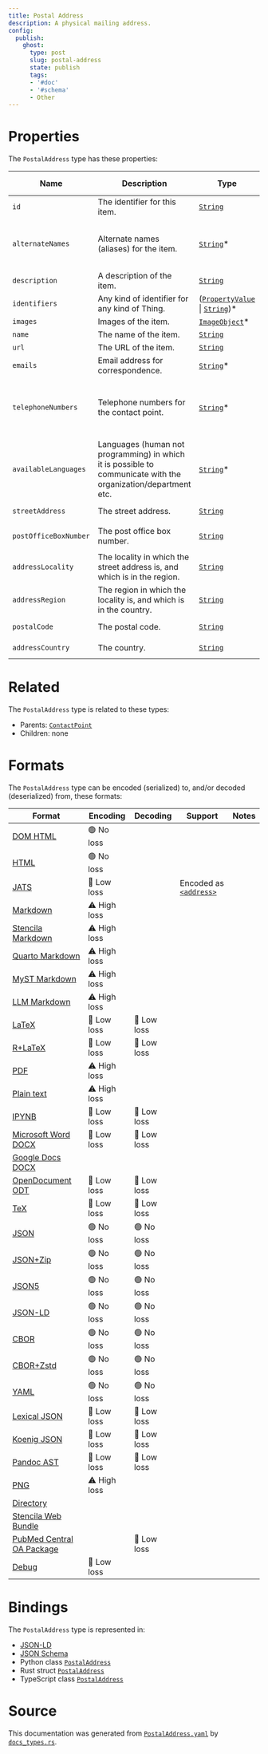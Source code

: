 ```yaml
---
title: Postal Address
description: A physical mailing address.
config:
  publish:
    ghost:
      type: post
      slug: postal-address
      state: publish
      tags:
      - '#doc'
      - '#schema'
      - Other
---
```


# Properties

The `PostalAddress` type has these properties:

| Name                  | Description                                                                                                    | Type                                                                                                                                                       | Inherited from                                                                  | `JSON-LD @id`                                                          | Aliases                                                                                                          |
| --------------------- | -------------------------------------------------------------------------------------------------------------- | ---------------------------------------------------------------------------------------------------------------------------------------------------------- | ------------------------------------------------------------------------------- | ---------------------------------------------------------------------- | ---------------------------------------------------------------------------------------------------------------- |
| `id`                  | The identifier for this item.                                                                                  | [`String`](https://stencila.ghost.io/docs/reference/schema/string)                                                                                         | [`Entity`](https://stencila.ghost.io/docs/reference/schema/entity)              | [`schema:id`](https://schema.org/id)                                   | -                                                                                                                |
| `alternateNames`      | Alternate names (aliases) for the item.                                                                        | [`String`](https://stencila.ghost.io/docs/reference/schema/string)*                                                                                        | [`Thing`](https://stencila.ghost.io/docs/reference/schema/thing)                | [`schema:alternateName`](https://schema.org/alternateName)             | `alternate-names`, `alternate_names`, `alternateName`, `alternate-name`, `alternate_name`                        |
| `description`         | A description of the item.                                                                                     | [`String`](https://stencila.ghost.io/docs/reference/schema/string)                                                                                         | [`Thing`](https://stencila.ghost.io/docs/reference/schema/thing)                | [`schema:description`](https://schema.org/description)                 | -                                                                                                                |
| `identifiers`         | Any kind of identifier for any kind of Thing.                                                                  | ([`PropertyValue`](https://stencila.ghost.io/docs/reference/schema/property-value) \| [`String`](https://stencila.ghost.io/docs/reference/schema/string))* | [`Thing`](https://stencila.ghost.io/docs/reference/schema/thing)                | [`schema:identifier`](https://schema.org/identifier)                   | `identifier`                                                                                                     |
| `images`              | Images of the item.                                                                                            | [`ImageObject`](https://stencila.ghost.io/docs/reference/schema/image-object)*                                                                             | [`Thing`](https://stencila.ghost.io/docs/reference/schema/thing)                | [`schema:image`](https://schema.org/image)                             | `image`                                                                                                          |
| `name`                | The name of the item.                                                                                          | [`String`](https://stencila.ghost.io/docs/reference/schema/string)                                                                                         | [`Thing`](https://stencila.ghost.io/docs/reference/schema/thing)                | [`schema:name`](https://schema.org/name)                               | -                                                                                                                |
| `url`                 | The URL of the item.                                                                                           | [`String`](https://stencila.ghost.io/docs/reference/schema/string)                                                                                         | [`Thing`](https://stencila.ghost.io/docs/reference/schema/thing)                | [`schema:url`](https://schema.org/url)                                 | -                                                                                                                |
| `emails`              | Email address for correspondence.                                                                              | [`String`](https://stencila.ghost.io/docs/reference/schema/string)*                                                                                        | [`ContactPoint`](https://stencila.ghost.io/docs/reference/schema/contact-point) | [`schema:email`](https://schema.org/email)                             | `email`                                                                                                          |
| `telephoneNumbers`    | Telephone numbers for the contact point.                                                                       | [`String`](https://stencila.ghost.io/docs/reference/schema/string)*                                                                                        | [`ContactPoint`](https://stencila.ghost.io/docs/reference/schema/contact-point) | [`schema:telephone`](https://schema.org/telephone)                     | `telephone`, `telephone-numbers`, `telephone_numbers`, `telephoneNumber`, `telephone-number`, `telephone_number` |
| `availableLanguages`  | Languages (human not programming) in which it is possible to communicate with the organization/department etc. | [`String`](https://stencila.ghost.io/docs/reference/schema/string)*                                                                                        | [`ContactPoint`](https://stencila.ghost.io/docs/reference/schema/contact-point) | [`schema:availableLanguage`](https://schema.org/availableLanguage)     | `available-languages`, `available_languages`, `availableLanguage`, `available-language`, `available_language`    |
| `streetAddress`       | The street address.                                                                                            | [`String`](https://stencila.ghost.io/docs/reference/schema/string)                                                                                         | -                                                                               | [`schema:streetAddress`](https://schema.org/streetAddress)             | `street-address`, `street_address`                                                                               |
| `postOfficeBoxNumber` | The post office box number.                                                                                    | [`String`](https://stencila.ghost.io/docs/reference/schema/string)                                                                                         | -                                                                               | [`schema:postOfficeBoxNumber`](https://schema.org/postOfficeBoxNumber) | `post-office-box-number`, `post_office_box_number`                                                               |
| `addressLocality`     | The locality in which the street address is, and which is in the region.                                       | [`String`](https://stencila.ghost.io/docs/reference/schema/string)                                                                                         | -                                                                               | [`schema:addressLocality`](https://schema.org/addressLocality)         | `address-locality`, `address_locality`                                                                           |
| `addressRegion`       | The region in which the locality is, and which is in the country.                                              | [`String`](https://stencila.ghost.io/docs/reference/schema/string)                                                                                         | -                                                                               | [`schema:addressRegion`](https://schema.org/addressRegion)             | `address-region`, `address_region`                                                                               |
| `postalCode`          | The postal code.                                                                                               | [`String`](https://stencila.ghost.io/docs/reference/schema/string)                                                                                         | -                                                                               | [`schema:postalCode`](https://schema.org/postalCode)                   | `postal-code`, `postal_code`                                                                                     |
| `addressCountry`      | The country.                                                                                                   | [`String`](https://stencila.ghost.io/docs/reference/schema/string)                                                                                         | -                                                                               | [`schema:addressCountry`](https://schema.org/addressCountry)           | `address-country`, `address_country`                                                                             |

# Related

The `PostalAddress` type is related to these types:

- Parents: [`ContactPoint`](https://stencila.ghost.io/docs/reference/schema/contact-point)
- Children: none

# Formats

The `PostalAddress` type can be encoded (serialized) to, and/or decoded (deserialized) from, these formats:

| Format                                                                               | Encoding     | Decoding   | Support                                                                                                  | Notes |
| ------------------------------------------------------------------------------------ | ------------ | ---------- | -------------------------------------------------------------------------------------------------------- | ----- |
| [DOM HTML](https://stencila.ghost.io/docs/reference/formats/dom.html)                | 🟢 No loss    |            |                                                                                                          |
| [HTML](https://stencila.ghost.io/docs/reference/formats/html)                        | 🟢 No loss    |            |                                                                                                          |
| [JATS](https://stencila.ghost.io/docs/reference/formats/jats)                        | 🔷 Low loss   |            | Encoded as [`<address>`](https://jats.nlm.nih.gov/articleauthoring/tag-library/1.3/element/address.html) |
| [Markdown](https://stencila.ghost.io/docs/reference/formats/md)                      | ⚠️ High loss |            |                                                                                                          |
| [Stencila Markdown](https://stencila.ghost.io/docs/reference/formats/smd)            | ⚠️ High loss |            |                                                                                                          |
| [Quarto Markdown](https://stencila.ghost.io/docs/reference/formats/qmd)              | ⚠️ High loss |            |                                                                                                          |
| [MyST Markdown](https://stencila.ghost.io/docs/reference/formats/myst)               | ⚠️ High loss |            |                                                                                                          |
| [LLM Markdown](https://stencila.ghost.io/docs/reference/formats/llmd)                | ⚠️ High loss |            |                                                                                                          |
| [LaTeX](https://stencila.ghost.io/docs/reference/formats/latex)                      | 🔷 Low loss   | 🔷 Low loss |                                                                                                          |
| [R+LaTeX](https://stencila.ghost.io/docs/reference/formats/rnw)                      | 🔷 Low loss   | 🔷 Low loss |                                                                                                          |
| [PDF](https://stencila.ghost.io/docs/reference/formats/pdf)                          | ⚠️ High loss |            |                                                                                                          |
| [Plain text](https://stencila.ghost.io/docs/reference/formats/text)                  | ⚠️ High loss |            |                                                                                                          |
| [IPYNB](https://stencila.ghost.io/docs/reference/formats/ipynb)                      | 🔷 Low loss   | 🔷 Low loss |                                                                                                          |
| [Microsoft Word DOCX](https://stencila.ghost.io/docs/reference/formats/docx)         | 🔷 Low loss   | 🔷 Low loss |                                                                                                          |
| [Google Docs DOCX](https://stencila.ghost.io/docs/reference/formats/gdocx)           |              |            |                                                                                                          |
| [OpenDocument ODT](https://stencila.ghost.io/docs/reference/formats/odt)             | 🔷 Low loss   | 🔷 Low loss |                                                                                                          |
| [TeX](https://stencila.ghost.io/docs/reference/formats/tex)                          | 🔷 Low loss   | 🔷 Low loss |                                                                                                          |
| [JSON](https://stencila.ghost.io/docs/reference/formats/json)                        | 🟢 No loss    | 🟢 No loss  |                                                                                                          |
| [JSON+Zip](https://stencila.ghost.io/docs/reference/formats/json.zip)                | 🟢 No loss    | 🟢 No loss  |                                                                                                          |
| [JSON5](https://stencila.ghost.io/docs/reference/formats/json5)                      | 🟢 No loss    | 🟢 No loss  |                                                                                                          |
| [JSON-LD](https://stencila.ghost.io/docs/reference/formats/jsonld)                   | 🟢 No loss    | 🟢 No loss  |                                                                                                          |
| [CBOR](https://stencila.ghost.io/docs/reference/formats/cbor)                        | 🟢 No loss    | 🟢 No loss  |                                                                                                          |
| [CBOR+Zstd](https://stencila.ghost.io/docs/reference/formats/cbor.zstd)              | 🟢 No loss    | 🟢 No loss  |                                                                                                          |
| [YAML](https://stencila.ghost.io/docs/reference/formats/yaml)                        | 🟢 No loss    | 🟢 No loss  |                                                                                                          |
| [Lexical JSON](https://stencila.ghost.io/docs/reference/formats/lexical)             | 🔷 Low loss   | 🔷 Low loss |                                                                                                          |
| [Koenig JSON](https://stencila.ghost.io/docs/reference/formats/koenig)               | 🔷 Low loss   | 🔷 Low loss |                                                                                                          |
| [Pandoc AST](https://stencila.ghost.io/docs/reference/formats/pandoc)                | 🔷 Low loss   | 🔷 Low loss |                                                                                                          |
| [PNG](https://stencila.ghost.io/docs/reference/formats/png)                          | ⚠️ High loss |            |                                                                                                          |
| [Directory](https://stencila.ghost.io/docs/reference/formats/directory)              |              |            |                                                                                                          |
| [Stencila Web Bundle](https://stencila.ghost.io/docs/reference/formats/swb)          |              |            |                                                                                                          |
| [PubMed Central OA Package](https://stencila.ghost.io/docs/reference/formats/pmcoap) |              | 🔷 Low loss |                                                                                                          |
| [Debug](https://stencila.ghost.io/docs/reference/formats/debug)                      | 🔷 Low loss   |            |                                                                                                          |

# Bindings

The `PostalAddress` type is represented in:

- [JSON-LD](https://stencila.org/PostalAddress.jsonld)
- [JSON Schema](https://stencila.org/PostalAddress.schema.json)
- Python class [`PostalAddress`](https://github.com/stencila/stencila/blob/main/python/python/stencila/types/postal_address.py)
- Rust struct [`PostalAddress`](https://github.com/stencila/stencila/blob/main/rust/schema/src/types/postal_address.rs)
- TypeScript class [`PostalAddress`](https://github.com/stencila/stencila/blob/main/ts/src/types/PostalAddress.ts)

# Source

This documentation was generated from [`PostalAddress.yaml`](https://github.com/stencila/stencila/blob/main/schema/PostalAddress.yaml) by [`docs_types.rs`](https://github.com/stencila/stencila/blob/main/rust/schema-gen/src/docs_types.rs).
